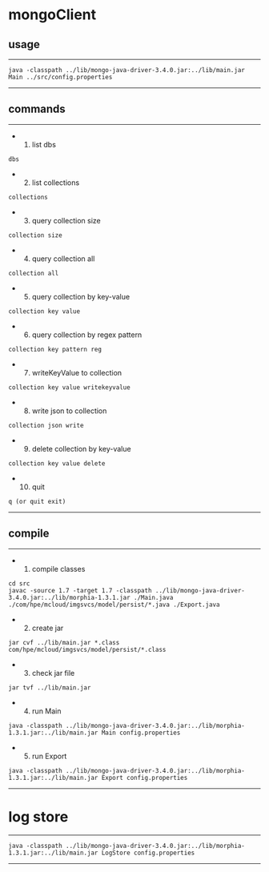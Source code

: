 # mongoClient

## usage

----------------------------------

```
java -classpath ../lib/mongo-java-driver-3.4.0.jar:../lib/main.jar Main ../src/config.properties
```
----------------------------------


## commands
----------------------------------

* 1. list dbs
```
dbs
```

* 2. list collections
```
collections
```

* 3. query collection size
```
collection size
```

* 4. query collection all
```
collection all
```
 
* 5. query collection by key-value
```
collection key value
```

* 6. query collection by regex pattern
```
collection key pattern reg
```

* 7. writeKeyValue to collection
```
collection key value writekeyvalue
```

* 8. write json to collection
```
collection json write
```

* 9. delete collection by key-value
```
collection key value delete
```

* 10. quit
```
q (or quit exit)
```

----------------------------------


## compile
----------------------------------
* 1. compile classes
```
cd src
javac -source 1.7 -target 1.7 -classpath ../lib/mongo-java-driver-3.4.0.jar:../lib/morphia-1.3.1.jar ./Main.java ./com/hpe/mcloud/imgsvcs/model/persist/*.java ./Export.java
```

* 2. create jar
```
jar cvf ../lib/main.jar *.class com/hpe/mcloud/imgsvcs/model/persist/*.class
```

* 3. check jar file
```
jar tvf ../lib/main.jar
```

* 4. run Main
```
java -classpath ../lib/mongo-java-driver-3.4.0.jar:../lib/morphia-1.3.1.jar:../lib/main.jar Main config.properties
```

* 5. run Export
```
java -classpath ../lib/mongo-java-driver-3.4.0.jar:../lib/morphia-1.3.1.jar:../lib/main.jar Export config.properties
```
----------------------------------


# log store
----------------------------------
```
java -classpath ../lib/mongo-java-driver-3.4.0.jar:../lib/morphia-1.3.1.jar:../lib/main.jar LogStore config.properties
```
----------------------------------

